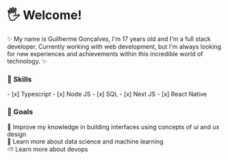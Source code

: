 # 🖐 Welcome!
:sparkles: My name is Guilherme Gonçalves, I'm 17 years old and I'm a full stack developer. Currently working with web development, but I'm always looking for new experiences and achievements within this incredible world of technology. :sparkles:

<h3>🌈 Skills</h3>
- [x] Typescript
- [x] Node JS
- [x] SQL
- [x] Next JS
- [x] React Native

<h3>🥳 Goals</h3>

🦄 Improve my knowledge in building interfaces using concepts of ui and ux design <br />
🤖 Learn more about data science and machine learning <br />
⛅️ Learn more about devops




